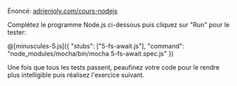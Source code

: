 <!-- Code source: [GitHub](https://github.com/adrienjoly/cours-nodejs-techio-3). -->

Énoncé: [adrienjoly.com/cours-nodejs](https://adrienjoly.com/cours-nodejs/03-fs)

Complétez le programme Node.js ci-dessous puis cliquez sur "Run" pour le tester:

@[minuscules-5.js]({
  "stubs": ["5-fs-await.js"],
  "command": "node_modules/mocha/bin/mocha 5-fs-await.spec.js"
})

Une fois que tous les tests passent, peaufinez votre code pour le rendre plus intelligible puis réalisez l'exercice suivant.
